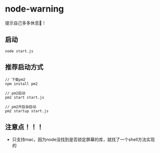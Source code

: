 # node-warning

提示自己多多休息🦆！





## 启动

```
node start.js
```



## 推荐启动方式

```
// 下载pm2
npm install pm2

// pm2启动
pm2 start start.js

// pm2开启自启动
pm2 startup start.js
```



## 注意点！！！

- 只支持mac，因为node没找到是否锁定屏幕的库，就找了一个shell方法实现的